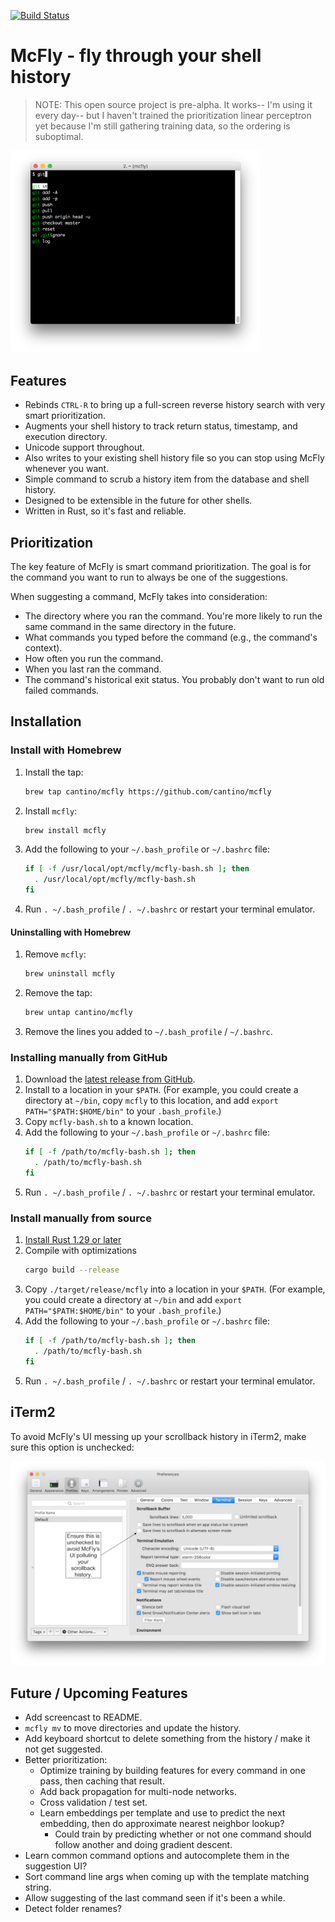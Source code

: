 [![Build Status](https://travis-ci.org/cantino/mcfly.svg?branch=master)](https://travis-ci.org/cantino/mcfly)

# McFly - fly through your shell history

> NOTE: This open source project is pre-alpha. It works-- I'm using it every day-- but I haven't trained the prioritization linear perceptron yet because I'm still gathering training data, so the ordering is suboptimal.

<img src="/docs/screenshot.png" alt="screenshot" width="400">

## Features

* Rebinds `CTRL-R` to bring up a full-screen reverse history search with very smart prioritization.
* Augments your shell history to track return status, timestamp, and execution directory.
* Unicode support throughout.
* Also writes to your existing shell history file so you can stop using McFly whenever you want.
* Simple command to scrub a history item from the database and shell history.
* Designed to be extensible in the future for other shells.
* Written in Rust, so it's fast and reliable.

## Prioritization

The key feature of McFly is smart command prioritization. The goal is for the command you want
to run to always be one of the suggestions.

When suggesting a command, McFly takes into consideration:

* The directory where you ran the command. You're more likely to run the same command in the same directory in the future.
* What commands you typed before the command (e.g., the command's context).
* How often you run the command.
* When you last ran the command.
* The command's historical exit status. You probably don't want to run old failed commands.

## Installation

### Install with Homebrew

1. Install the tap:
    ```bash
    brew tap cantino/mcfly https://github.com/cantino/mcfly
    ```
1. Install `mcfly`:
    ```bash
    brew install mcfly
    ```
1. Add the following to your `~/.bash_profile` or `~/.bashrc` file:
    ```bash
    if [ -f /usr/local/opt/mcfly/mcfly-bash.sh ]; then
      . /usr/local/opt/mcfly/mcfly-bash.sh
    fi
    ```
1. Run `. ~/.bash_profile` / `. ~/.bashrc` or restart your terminal emulator.

#### Uninstalling with Homebrew

1. Remove `mcfly`:
    ```bash
    brew uninstall mcfly
    ```
1. Remove the tap:
    ```bash
    brew untap cantino/mcfly
    ```
1. Remove the lines you added to `~/.bash_profile` / `~/.bashrc`.

### Installing manually from GitHub

1. Download the [latest release from GitHub](https://github.com/cantino/mcfly/releases).
1. Install to a location in your `$PATH`. (For example, you could create a directory at `~/bin`, copy `mcfly` to this location, and add `export PATH="$PATH:$HOME/bin"` to your `.bash_profile`.)
1. Copy `mcfly-bash.sh` to a known location.
1. Add the following to your `~/.bash_profile` or `~/.bashrc` file:
    ```bash
    if [ -f /path/to/mcfly-bash.sh ]; then
      . /path/to/mcfly-bash.sh
    fi
    ```
1. Run `. ~/.bash_profile` / `. ~/.bashrc` or restart your terminal emulator.

### Install manually from source

1. [Install Rust 1.29 or later](https://www.rust-lang.org/en-US/install.html)
1. Compile with optimizations
    ```bash
    cargo build --release
    ```
1. Copy `./target/release/mcfly` into a location in your `$PATH`. (For example, you could create a directory at `~/bin`
and add `export PATH="$PATH:$HOME/bin"` to your `.bash_profile`.)
1. Add the following to your `~/.bash_profile` or `~/.bashrc` file:
    ```bash
    if [ -f /path/to/mcfly-bash.sh ]; then
      . /path/to/mcfly-bash.sh
    fi
    ```
1. Run `. ~/.bash_profile` / `. ~/.bashrc` or restart your terminal emulator.

## iTerm2

To avoid McFly's UI messing up your scrollback history in iTerm2, make sure this option is unchecked:

<img src="/docs/iterm2.jpeg" alt="iterm2 UI instructions">

## Future / Upcoming Features

* Add screencast to README.
* `mcfly mv` to move directories and update the history.
* Add keyboard shortcut to delete something from the history / make it not get suggested.
* Better prioritization:
  * Optimize training by building features for every command in one pass, then caching that result.
  * Add back propagation for multi-node networks.
  * Cross validation / test set.
  * Learn embeddings per template and use to predict the next embedding, then do approximate nearest neighbor lookup?
    * Could train by predicting whether or not one command should follow another and doing gradient descent.
* Learn common command options and autocomplete them in the suggestion UI?
* Sort command line args when coming up with the template matching string.
* Allow suggesting of the last command seen if it's been a while.
* Detect folder renames?
